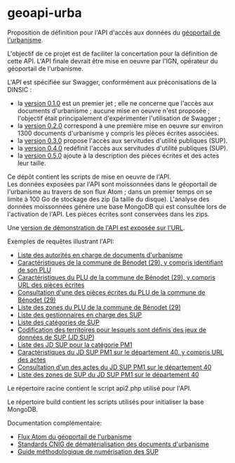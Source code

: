 # geoapi-urba

Proposition de définition pour l'API d'accès aux données
du [géoportail de l'urbanisme](https://www.geoportail-urbanisme.gouv.fr/).    

L'objectif de ce projet est de faciliter la concertation pour la définition de cette API.
L'API finale devrait être mise en oeuvre par l'IGN, opérateur du géoportail de l'urbanisme.

L'API est spécifiée sur Swagger, conformément aux préconisations de la DINSIC :
  - la [version 0.1.0](https://swaggerhub.com/apis/benoitdavidfr/urba.geoapi.fr/0.1.0) est un premier jet ;
    elle ne concerne que l'accès aux documents d'urbanisme ;
    aucune mise en oeuvre n'est proposée ;
    l'objectif était principalement d'expérimenter l'utilisation de Swagger ;
  - la [version 0.2.0](https://swaggerhub.com/apis/benoitdavidfr/urba.geoapi.fr/0.2.0) correspond
    à une première mise en oeuvre sur environ 1300 documents d'urbanisme y compris les pièces écrites associées.
  - la [version 0.3.0](https://swaggerhub.com/apis/benoitdavidfr/urba.geoapi.fr/0.3.0) propose l'accès aux
    servitudes d'utilité publiques (SUP).
  - la [version 0.4.0](https://swaggerhub.com/apis/benoitdavidfr/urba.geoapi.fr/0.4.0) redéfinit l'accès aux
    servitudes d'utilité publiques (SUP).
  - la [version 0.5.0](https://swaggerhub.com/apis/benoitdavidfr/urba.geoapi.fr/0.5.0) ajoute à la description
    des pièces écrites et des actes leur taille.

Ce dépôt contient les scripts de mise en oeuvre de l'API.    
Les données exposées par l'API sont moissonnées dans le géoportail de l'urbanisme au travers de son flux Atom ;
dans un premier temps on se limite à 100 Go de stockage des zip (la taille du disque).
L'analyse des données moissonnées génère une base MongoDB qui est consultée lors de l'activation de l'API.
Les pièces écrites sont conservées dans les zips.

Une [version de démonstration de l'API est exposée sur l'URL](http://urba.geoapi.fr).

Exemples de requêtes illustrant l'API:
- [Liste des autorités en charge de documents d'urbanisme](http://urba.geoapi.fr/autorites)
- [Caractéristiques de la commune de Bénodet (29), y compris identifiant de son PLU](http://urba.geoapi.fr/autorites/29006)
- [Caractéristiques du PLU de la commune de Bénodet (29), y compris URL des pièces écrites](http://urba.geoapi.fr/docurba/29006_PLU_20170324)
- [Consultation d'une des pièces écrites du PLU de la commune de Bénodet (29)](http://urba.geoapi.fr/docurba/29006_PLU_20170324/Pieces_ecrites/2_PADD/29006_padd_20170324.pdf)
- [Liste des zones du PLU de la commune de Bénodet (29)](http://urba.geoapi.fr/docurba/29006_PLU_20170324/ZONE_URBA)
- [Liste des gestionnaires en charge des SUP](http://urba.geoapi.fr/gestionnaires)
- [Liste des catégories de SUP](http://urba.geoapi.fr/categoriesSup)
- [Codification des territoires pour lesquels sont définis des jeux de données de SUP (JD SUP)](http://urba.geoapi.fr/territoires)
- [Liste des JD SUP pour la catégorie PM1](http://urba.geoapi.fr/jdsup?codeSup=PM1)
- [Caractéristiques du JD SUP PM1 sur le département 40, y compris URL des actes](http://urba.geoapi.fr/jdsup/130010481_PM1_040_20171215)
- [Consultation d'un des actes du JD SUP PM1 sur le département 40](http://urba.geoapi.fr/jdsup/130010481_PM1_040_20171215/Actes/PM1_PPRI_Aire_sur_Adour_20000629_act.pdf)
- [Liste des zones de SUP du JD SUP PM1 sur le département 40](http://urba.geoapi.fr/jdsup/130010481_PM1_040_20171215/ASSIETTE_SUP_S)



Le répertoire racine contient le script api2.php utilisé pour l'API.

Le répertoire build contient les scripts utilisés pour initialiser la base MongoDB.

Documentation complémentaire:
  - [Flux Atom du géoportail de l'urbanisme](https://www.geoportail-urbanisme.gouv.fr/atom/download-feed/)
  - [Standards CNIG de dématérialisation des documents d'urbanisme](http://cnig.gouv.fr/?page_id=2732)
  - [Guide méthodologique de numérisation des SUP](http://www.geoinformations.developpement-durable.gouv.fr/servitudes-d-utilite-publiques-sup-r978.html)
